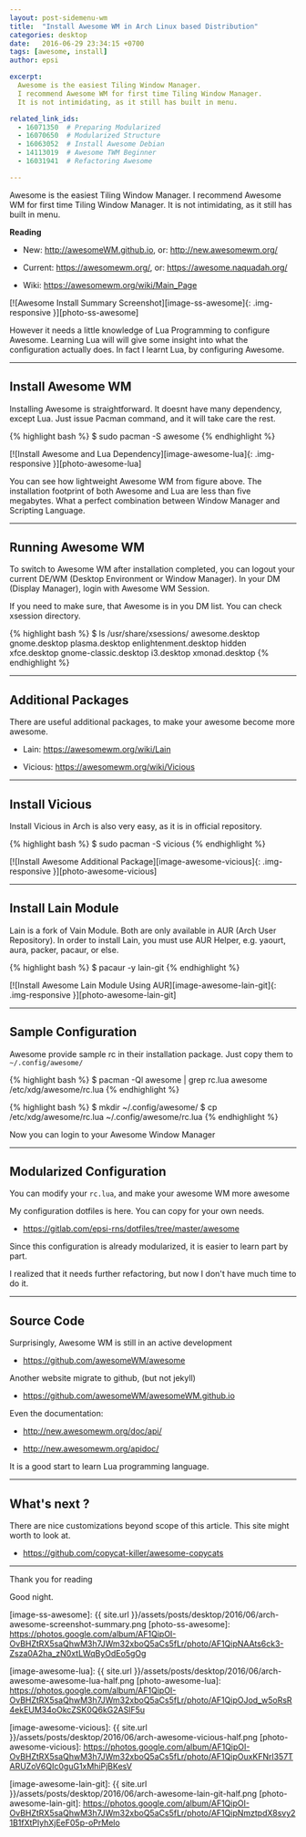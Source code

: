 ```yaml
---
layout: post-sidemenu-wm
title:  "Install Awesome WM in Arch Linux based Distribution"
categories: desktop
date:   2016-06-29 23:34:15 +0700
tags: [awesome, install]
author: epsi

excerpt:
  Awesome is the easiest Tiling Window Manager.
  I recommend Awesome WM for first time Tiling Window Manager.
  It is not intimidating, as it still has built in menu.

related_link_ids: 
  - 16071350  # Preparing Modularized
  - 16070650  # Modularized Structure  
  - 16063052  # Install Awesome Debian
  - 14113019  # Awesome TWM Beginner
  - 16031941  # Refactoring Awesome

---
```


Awesome is the easiest Tiling Window Manager.
I recommend Awesome WM for first time Tiling Window Manager.
It is not intimidating, as it still has built in menu.

**Reading**

* New: <http://awesomeWM.github.io>, or: <http://new.awesomewm.org/>

* Current: <https://awesomewm.org/>, or: <https://awesome.naquadah.org/>

* Wiki: <https://awesomewm.org/wiki/Main_Page>

[![Awesome Install Summary Screenshot][image-ss-awesome]{: .img-responsive }][photo-ss-awesome]

However it needs a little knowledge of Lua Programming to configure Awesome.
Learning Lua will will give some insight into what the configuration actually does.
In fact I learnt Lua, by configuring Awesome.

-- -- --

## Install Awesome WM

Installing Awesome is straightforward.
It doesnt have many dependency, except Lua.
Just issue Pacman command, and it will take care the rest.

{% highlight bash %}
$ sudo pacman -S awesome
{% endhighlight %}
 
[![Install Awesome and Lua Dependency][image-awesome-lua]{: .img-responsive }][photo-awesome-lua]

You can see how lightweight Awesome WM from figure above.
The installation footprint of both Awesome and Lua are less than five megabytes.
What a perfect combination between Window Manager and Scripting Language.

-- -- --

## Running Awesome WM

To switch to Awesome WM after installation completed,
you can logout your current DE/WM (Desktop Environment or Window Manager).
In your DM (Display Manager), login with Awesome WM Session.

If you need to make sure, that Awesome is in you DM list.
You can check xsession directory.

{% highlight bash %}
$ ls /usr/share/xsessions/
awesome.desktop        gnome.desktop  plasma.desktop
enlightenment.desktop  hidden         xfce.desktop
gnome-classic.desktop  i3.desktop     xmonad.desktop
{% endhighlight %}

-- -- --

## Additional Packages

There are useful additional packages, 
to make your awesome become more awesome. 

* Lain: <https://awesomewm.org/wiki/Lain>

* Vicious: <https://awesomewm.org/wiki/Vicious>

-- -- --

## Install Vicious

Install Vicious in Arch is also very easy,
as it is in official repository.

{% highlight bash %}
$ sudo pacman -S vicious
{% endhighlight %}

[![Install Awesome Additional Package][image-awesome-vicious]{: .img-responsive }][photo-awesome-vicious]

-- -- --

## Install Lain Module

Lain is a fork of Vain Module.
Both are only available in AUR (Arch User Repository).
In order to install Lain, you must use AUR Helper,
e.g. yaourt, aura, packer, pacaur, or else.

{% highlight bash %}
$ pacaur -y lain-git
{% endhighlight %}

[![Install Awesome Lain Module Using AUR][image-awesome-lain-git]{: .img-responsive }][photo-awesome-lain-git]

-- -- --

## Sample Configuration

Awesome provide sample rc in their installation package.
Just copy them to <code class="code-file">~/.config/awesome/</code>

{% highlight bash %}
$ pacman -Ql awesome | grep rc.lua
awesome /etc/xdg/awesome/rc.lua
{% endhighlight %}

{% highlight bash %}
$ mkdir ~/.config/awesome/
$ cp /etc/xdg/awesome/rc.lua ~/.config/awesome/rc.lua
{% endhighlight %}
 
Now you can login to your Awesome Window Manager

-- -- --

## Modularized Configuration

You can modify your <code class="code-file">rc.lua</code>,
and make your awesome WM more awesome

My configuration dotfiles is here.
You can copy for your own needs.

* <https://gitlab.com/epsi-rns/dotfiles/tree/master/awesome>

Since this configuration is already modularized,
it is easier to learn part by part.

I realized that it needs further refactoring,
but now I don't have much time to do it.

-- -- --

## Source Code

Surprisingly, Awesome WM is still in an active development

* <https://github.com/awesomeWM/awesome>

Another website migrate to github, (but not jekyll)

* <https://github.com/awesomeWM/awesomeWM.github.io>

Even the documentation:

* <http://new.awesomewm.org/doc/api/>

* <http://new.awesomewm.org/apidoc/>

It is a good start to learn Lua programming language.

-- -- --

## What's next ?

There are nice customizations beyond scope of this article.
This site might worth to look at.

* <https://github.com/copycat-killer/awesome-copycats>

-- -- --

Thank you for reading

Good night.

[//]: <> ( -- -- -- links below -- -- -- )

[image-ss-awesome]: {{ site.url }}/assets/posts/desktop/2016/06/arch-awesome-screenshot-summary.png
[photo-ss-awesome]: https://photos.google.com/album/AF1QipOI-OvBHZtRX5saQhwM3h7JWm32xboQ5aCs5fLr/photo/AF1QipNAAts6ck3-Zsza0A2ha_zN0xtLWqByOdEo5gOg

[image-awesome-lua]: {{ site.url }}/assets/posts/desktop/2016/06/arch-awesome-awesome-lua-half.png
[photo-awesome-lua]: https://photos.google.com/album/AF1QipOI-OvBHZtRX5saQhwM3h7JWm32xboQ5aCs5fLr/photo/AF1QipOJod_w5oRsR4ekEUM34oOkcZSK0Q6kG2ASlF5u

[image-awesome-vicious]: {{ site.url }}/assets/posts/desktop/2016/06/arch-awesome-vicious-half.png
[photo-awesome-vicious]: https://photos.google.com/album/AF1QipOI-OvBHZtRX5saQhwM3h7JWm32xboQ5aCs5fLr/photo/AF1QipOuxKFNrl357TARUZoV6QIc0guG1xMhiPjBKesV

[image-awesome-lain-git]: {{ site.url }}/assets/posts/desktop/2016/06/arch-awesome-lain-git-half.png
[photo-awesome-lain-git]: https://photos.google.com/album/AF1QipOI-OvBHZtRX5saQhwM3h7JWm32xboQ5aCs5fLr/photo/AF1QipNmztpdX8svy21B1fXtPlyhXjEeF05p-oPrMelo
 

